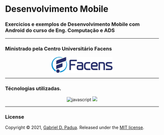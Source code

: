 # Desenvolvimento Mobile

### Exercicios e exemplos de Desenvolvimento Mobile com Android do curso de Eng. Computação e ADS

---

### Ministrado pela Centro Universitário Facens

<div align="center">
    <img width="200px" src="./docs/logo.jpg">
</div>

---

### Técnologias utilizadas.

<div align="center">

<img width="80px" src="https://img.icons8.com/color/48/000000/java.png" alt="javascript" />

<img width="80px" src="https://img.icons8.com/color/48/000000/android-studio.png"/>
</div>

---

### License

Copyright © 2021, [Gabriel D. Padua](https://github.com/gabrielDpadua21).
Released under the [MIT license](LICENSE).
